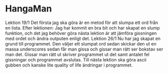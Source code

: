 # HangaMan
Lektion 19/1 Det första jag ska göra är en metod för att slumpa ett ord från en lista. Efter lektionen: Jag har kommit en bra bit och har skapat en slump funktion, och det jag behöver göra nästa lektion är att jämföra gissningen med ordet och ändra outputen enligt det.
Lektion 26/1 Nu har jag skapat en grund till programmet. Den väljer ett slumpat ord sedan skickar den ut en massa underscores sedan får man gissa  och gissar man rätt ser bokstav ser man det. Gissar man rätt ut skriver programmet ut det samt antalet fel gissningar och programmet avslutas. Till nästa lektion ska göra ascii gubben och kanske lite quality of life ändringar i programmet.
